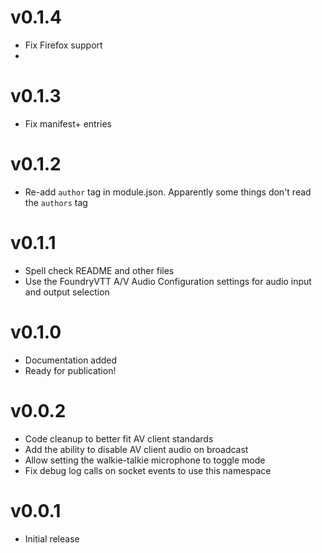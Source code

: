 # v0.1.4
* Fix Firefox support
* 
# v0.1.3
* Fix manifest+ entries

# v0.1.2
* Re-add `author` tag in module.json. Apparently some things don't read the `authors` tag

# v0.1.1
* Spell check README and other files
* Use the FoundryVTT A/V Audio Configuration settings for audio input and output selection

# v0.1.0
* Documentation added
* Ready for publication!

# v0.0.2
* Code cleanup to better fit AV client standards
* Add the ability to disable AV client audio on broadcast
* Allow setting the walkie-talkie microphone to toggle mode
* Fix debug log calls on socket events to use this namespace

# v0.0.1
* Initial release